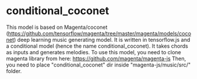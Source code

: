 # conditional_coconet
This model is based on Magenta/coconet (https://github.com/tensorflow/magenta/tree/master/magenta/models/coconet) deep learning music generating model. 
It is written in tensorflow.js and a conditional model (hence the name conditional_coconet). It takes chords as inputs and generates melodies. 
To use this model, you need to clone magenta library from here: https://github.com/magenta/magenta-js
Then, you need to place "conditional_coconet" dir inside "magenta-js/music/src/" folder.
